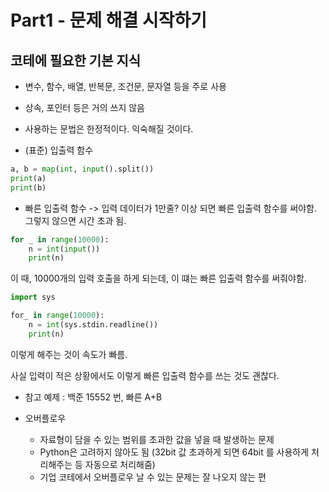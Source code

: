# Part1 - 문제 해결 시작하기

## 코테에 필요한 기본 지식
* 변수, 함수, 배열, 반복문, 조건문, 문자열 등을 주로 사용
* 상속, 포인터 등은 거의 쓰지 않음
* 사용하는 문법은 한정적이다. 익숙해질 것이다.

* (표준) 입출력 함수
```python
a, b = map(int, input().split())
print(a)
print(b)
```
* 빠른 입출력 함수
-> 입력 데이터가 1만줄? 이상 되면 빠른 입출력 함수를 써야함. 그렇지 않으면 시간 초과 됨.
```python
for _ in range(10000):
	n = int(input())
	print(n)
```

이 때, 10000개의 입력 호출을 하게 되는데, 이 떄는 빠른 입출력 함수를 써줘야함.
```python
import sys

for_ in range(10000):
	n = int(sys.stdin.readline())
	print(n)
```
이렇게 해주는 것이 속도가 빠름.

사실 입력이 적은 상황에서도 이렇게 빠른 입출력 함수를 쓰는 것도 괜찮다.

* 참고 예제 : 백준 15552 번, 빠른 A+B


* 오버플로우
	* 자료형이 담을 수 있는 범위를 초과한 값을 넣을 때 발생하는 문제
	* Python은 고려하지 않아도 됨 (32bit 값 초과하게 되면 64bit 를 사용하게 처리해주는 등 자동으로 처리해줌)
	* 기업 코테에서 오버플로우 날 수 있는 문제는 잘 나오지 않는 편

